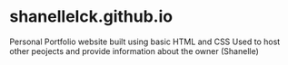 # shanellelck.github.io

Personal Portfolio website built using basic HTML and CSS
Used to host other peojects and provide information about the owner (Shanelle)
